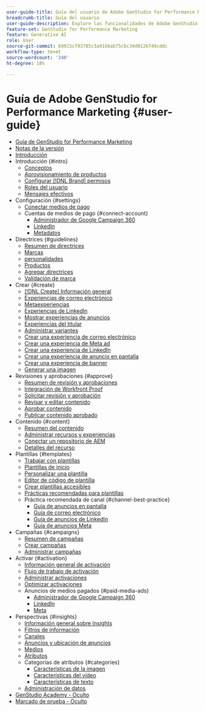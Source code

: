 ```yaml
---
user-guide-title: Guía del usuario de Adobe GenStudio for Performance Marketing
breadcrumb-title: Guía del usuario
user-guide-description: Explore las funcionalidades de Adobe GenStudio for Performance Marketing. Aprenda rápidamente a crear recursos de la marca, generar variaciones y optimizar experiencias.
feature-set: GenStudio for Performance Marketing
feature: Generative AI
role: User
source-git-commit: 69915cf03785c3a916bab75cbc34d0126749cddc
workflow-type: tm+mt
source-wordcount: '240'
ht-degree: 18%

---
```



# Guía de Adobe GenStudio for Performance Marketing {#user-guide}

+ [Guía de GenStudio for Performance Marketing](home.md)
+ [Notas de la versión](release-notes.md)
+ [Introducción](get-started.md)
+ Introducción {#intro}
   + [Conceptos](concepts.md)
   + [Aprovisionamiento de productos](product-provisioning.md)
   + [Configurar [!DNL Brand] permisos](configure-brand-permissions.md)
   + [Roles del usuario](user-roles.md)
   + [Mensajes efectivos](effective-prompts.md)
+ Configuración {#settings}
   + [Conectar medios de pago](connectors/connect-channel.md)
   + Cuentas de medios de pago {#connect-account}
      + [Administrador de Google Campaign 360](connectors/google-cm360.md)
      + [LinkedIn](connectors/linkedin-ads.md)
      + [Metadatos](connectors/meta-ads.md)
+ Directrices {#guidelines}
   + [Resumen de directrices](guidelines/overview.md)
   + [Marcas](guidelines/brands.md)
   + [personalidades](guidelines/personas.md)
   + [Productos](guidelines/products.md)
   + [Agregar directrices](guidelines/add-guidelines.md)
   + [Validación de marca](guidelines/brand-validation.md)
+ Crear {#create}
   + [[!DNL Create] Información general](create/overview.md)
   + [Experiencias de correo electrónico](create/email-experiences.md)
   + [Metaexperiencias](create/meta-experiences.md)
   + [Experiencias de LinkedIn](create/linkedin-experiences.md)
   + [Mostrar experiencias de anuncios](create/display-ad-experiences.md)
   + [Experiencias del titular](create/banner-experiences.md)
   + [Administrar variantes](create/manage-variants.md)
   + [Crear una experiencia de correo electrónico](create/create-email-experience.md)
   + [Crear una experiencia de Meta ad](create/create-meta-ad.md)
   + [Crear una experiencia de LinkedIn](create/create-linkedin.md)
   + [Crear una experiencia de anuncio en pantalla](create/create-display-ad.md)
   + [Crear una experiencia de banner](create/create-banner-experience.md)
   + [Generar una imagen](create/generate-assets.md)
+ Revisiones y aprobaciones {#approve}
   + [Resumen de revisión y aprobaciones](approvals/overview.md)
   + [Integración de Workfront Proof](approvals/proof-integration.md)
   + [Solicitar revisión y aprobación](approvals/request-review.md)
   + [Revisar y editar contenido](approvals/review-and-edit.md)
   + [Aprobar contenido](approvals/approve-content.md)
   + [Publicar contenido aprobado](approvals/publish-content.md)
+ Contenido {#content}
   + [Resumen del contenido](content/overview.md)
   + [Administrar recursos y experiencias](content/manage-assets.md)
   + [Conectar un repositorio de AEM](content/connect-aem-repo.md)
   + [Detalles del recurso](content/asset-details.md)
+ Plantillas {#templates}
   + [Trabajar con plantillas](content/use-templates.md)
   + [Plantillas de inicio](templates/starter-templates.md)
   + [Personalizar una plantilla](content/customize-template.md)
   + [Editor de código de plantilla](content/code-editor.md)
   + [Crear plantillas accesibles](content/accessibility-for-templates.md)
   + [Prácticas recomendadas para plantillas](content/best-practices-for-templates.md)
   + Práctica recomendada de canal {#channel-best-practice}
      + [Guía de anuncios en pantalla](templates/display-template.md)
      + [Guía de correo electrónico](templates/email-template.md)
      + [Guía de anuncios de LinkedIn](templates/linkedin-template.md)
      + [Guía de anuncios Meta](templates/meta-template.md)
+ Campañas {#campaigns}
   + [Resumen de campañas](campaigns/overview.md)
   + [Crear campañas](campaigns/create-campaign.md)
   + [Administrar campañas](campaigns/manage-campaign.md)
+ Activar {#activation}
   + [Información general de activación](activation/overview.md)
   + [Flujo de trabajo de activación](activation/create-activation.md)
   + [Administrar activaciones](activation/manage-activations.md)
   + [Optimizar activaciones](activation/troubleshooting.md)
   + Anuncios de medios pagados {#paid-media-ads}
      + [Administrador de Google Campaign 360](activation/activate-cm360-ad.md)
      + [LinkedIn](activation/activate-linkedin-ad.md)
      + [Meta](activation/activate-meta-ad.md)
+ Perspectivas {#insights}
   + [Información general sobre Insights](insights/overview.md)
   + [Filtros de información](insights/filter-views.md)
   + [Canales](insights/channels.md)
   + [Anuncios y ubicación de anuncios](insights/ads.md)
   + [Medios](insights/media.md)
   + [Atributos](insights/attributes.md)
   + Categorías de atributos {#categories}
      + [Características de la imagen](insights/image-features.md)
      + [Características del vídeo](insights/video-features.md)
      + [Características de texto](insights/text-features.md)
   + [Administración de datos](insights/data-management.md)
+ [GenStudio Academy - Oculto](genstudioacademy.md)
+ [Marcado de prueba - Oculto](test-markdown.md)
